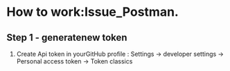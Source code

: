 # How to work:Issue_Postman.
## Step 1 - generatenew token
1. Create Api token in yourGitHub profile : Settings -> developer settings -> Personal access token -> Token classics
